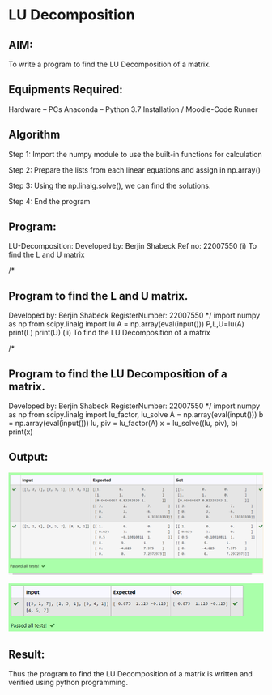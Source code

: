 # LU Decomposition 

## AIM:
To write a program to find the LU Decomposition of a matrix.

## Equipments Required:
Hardware – PCs
Anaconda – Python 3.7 Installation / Moodle-Code Runner
## Algorithm
Step 1: Import the numpy module to use the built-in functions for calculation

Step 2: Prepare the lists from each linear equations and assign in np.array()

Step 3: Using the np.linalg.solve(), we can find the solutions.

Step 4: End the program

## Program:
LU-Decomposition:
Developed by: Berjin Shabeck
Ref no: 22007550
(i) To find the L and U matrix

/*
## Program to find the L and U matrix.
Developed by: Berjin Shabeck
RegisterNumber: 22007550
*/
import numpy as np
from scipy.linalg import lu
A = np.array(eval(input()))
P,L,U=lu(A)
print(L)
print(U)
(ii) To find the LU Decomposition of a matrix

/*
## Program to find the LU Decomposition of a matrix.
Developed by: Berjin Shabeck
RegisterNumber: 22007550
*/
import numpy as np 
from scipy.linalg import lu_factor, lu_solve
A = np.array(eval(input()))
b = np.array(eval(input()))
lu, piv = lu_factor(A)
x = lu_solve((lu, piv), b)
print(x)

## Output:

![lu decomposition](./ludec.png)

![lu decomposition](./ludecomposition.png)


## Result:
Thus the program to find the LU Decomposition of a matrix is written and verified using python programming.

